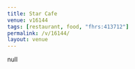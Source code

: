 ```yaml
---
title: Star Cafe
venue: v16144
tags: [restaurant, food, "fhrs:413712"]
permalink: /v/16144/
layout: venue
---
```

null